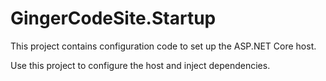﻿# GingerCodeSite.Startup

This project contains configuration code to set up the ASP.NET Core host.

Use this project to configure the host and inject dependencies.